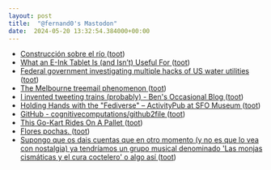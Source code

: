 ```yaml
---
layout: post
title:  "@fernand0's Mastodon"
date:  2024-05-20 13:32:54.384000+00:00
---
```

*  [Construcción sobre el río ](https://www.flickr.com/photos/fernand0/53715654649) ([toot](https://mastodon.social/@fernand0/112473667953281247))
*  [What an E-Ink Tablet Is (and Isn’t) Useful For ](https://lifehacker.com/tech/what-an-e-ink-tablet-is-and-isnt-useful-fo) ([toot](https://mastodon.social/@fernand0/112473466986538987))
*  [Federal government investigating multiple hacks of US water utilities ](https://www.politico.com/news/2023/11/28/federal-government-investigating-multiple-hacks-of-us-water-utilities-0012897) ([toot](https://mastodon.social/@fernand0/112473166397866891))
*  [The Melbourne treemail phenomenon ](https://www.bbc.com/news/magazine-3356018) ([toot](https://mastodon.social/@fernand0/112472953052915925))
*  [I invented tweeting trains (probably) - Ben's Occasional Blog ](https://bensmith.blog/posts/i-invented-tweeting-trains-probabl) ([toot](https://mastodon.social/@fernand0/112472799410922586))
*  [Holding Hands with the "Fediverse" – ActivityPub at SFO Museum ](https://millsfield.sfomuseum.org/blog/2024/03/12/activitypub) ([toot](https://mastodon.social/@fernand0/112472437099151218))
*  [GitHub - cognitivecomputations/github2file ](https://github.com/cognitivecomputations/github2fil) ([toot](https://mastodon.social/@fernand0/112472152383504683))
*  [This Go-Kart Rides On A Pallet ](https://hackaday.com/2024/04/17/this-go-kart-rides-on-a-pallet) ([toot](https://mastodon.social/@fernand0/112470874012211157))
*  [Flores pochas. ](https://avecesunafoto.wordpress.com/2024/05/19/flores-pochas) ([toot](https://mastodon.social/@fernand0/112468925317097792))
*  [Supongo que os dais cuentas que en otro momento (y no es que lo vea con nostalgia) ya tendríamos un grupo musical denominado &#39;Las monjas cismáticas y el cura coctelero&#39; o algo así ](https://mastodon.social/@fernand0/112468894067722441) ([toot](https://mastodon.social/@fernand0/112468894067722441))
